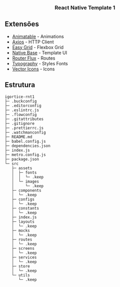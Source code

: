 <p align="center">
  <h3 align="center">React Native Template 1</h3>
</p>

## Extensões

- [Animatable](https://github.com/oblador/react-native-animatable) - Animations
- [Axios](https://github.com/axios/axios) - HTTP Client
- [Easy Grid](https://github.com/GeekyAnts/react-native-easy-grid) - Flexbox Grid
- [Native Base](https://github.com/GeekyAnts/NativeBase) - Template UI
- [Router Flux](react-native-router-flux) - Routes
- [Typography](https://github.com/hectahertz/react-native-typography) - Styles Fonts
- [Vector Icons](https://github.com/oblador/react-native-vector-icons) - Icons

## Estrutura
```
igortice-rnt1
├─ .buckconfig
├─ .editorconfig
├─ .eslintrc.js
├─ .flowconfig
├─ .gitattributes
├─ .gitignore
├─ .prettierrc.js
├─ .watchmanconfig
├─ README.md
├─ babel.config.js
├─ dependencies.json
├─ index.js
├─ metro.config.js
├─ package.json
└─ src
   ├─ assets
   │  ├─ fonts
   │  │  └─ .keep
   │  └─ images
   │     └─ .keep
   ├─ components
   │  └─ .keep
   ├─ configs
   │  └─ .keep
   ├─ constants
   │  └─ .keep
   ├─ index.js
   ├─ layouts
   │  └─ .keep
   ├─ mocks
   │  └─ .keep
   ├─ routes
   │  └─ .keep
   ├─ screens
   │  └─ .keep
   ├─ services
   │  └─ .keep
   ├─ store
   │  └─ .keep
   └─ utils
      └─ .keep

```